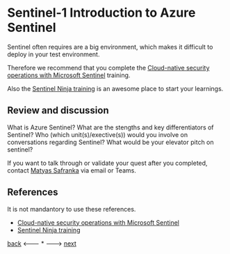 # Sentinel-1 Introduction to Azure Sentinel

Sentinel often requires are a big environment, which makes it difficult to deploy in your test environment. 

Therefore we recommend that you complete the [Cloud-native security operations with Microsoft Sentinel](https://docs.microsoft.com/en-us/learn/paths/security-ops-sentinel/) training.

Also the [Sentinel Ninja training](https://techcommunity.microsoft.com/t5/microsoft-sentinel-blog/become-a-microsoft-sentinel-ninja-the-complete-level-400/ba-p/1246310) is an awesome place to start your learnings.


## Review and discussion
What is Azure Sentinel?
What are the stengths and key differentiators of Sentinel?
Who (which unit(s)/exective(s)) would you involve on conversations regarding Sentinel?
What would be your elevator pitch on sentinel?


If you want to talk through or validate your quest after you completed, contact [Matyas Safranka](mailto:matyas@microsoft.com) via email or Teams.

## References

It is not mandantory to use these references.

- [Cloud-native security operations with Microsoft Sentinel](https://docs.microsoft.com/en-us/learn/paths/security-ops-sentinel/)
- [Sentinel Ninja training](https://techcommunity.microsoft.com/t5/microsoft-sentinel-blog/become-a-microsoft-sentinel-ninja-the-complete-level-400/ba-p/1246310)

[back](../Security.md) <--- * ---> [next](./Sentinel-path2.md)